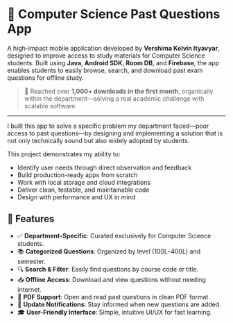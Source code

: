 # 📘 Computer Science Past Questions App

A high-impact mobile application developed by **Vershima Kelvin Ityavyar**, designed to improve access to study materials for Computer Science students. Built using **Java**, **Android SDK**, **Room DB**, and **Firebase**, the app enables students to easily browse, search, and download past exam questions for offline study.

> 🚀 Reached over **1,000+ downloads in the first month**, organically within the department—solving a real academic challenge with scalable software.


---

I built this app to solve a specific problem my department faced—poor access to past questions—by designing and implementing a solution that is not only technically sound but also widely adopted by students.

This project demonstrates my ability to:
- Identify user needs through direct observation and feedback
- Build production-ready apps from scratch
- Work with local storage and cloud integrations
- Deliver clean, testable, and maintainable code
- Design with performance and UX in mind


## 🧠 Features

- ✅ **Department-Specific**: Curated exclusively for Computer Science students.
- 📚 **Categorized Questions**: Organized by level (100L–400L) and semester.
- 🔍 **Search & Filter**: Easily find questions by course code or title.
- 📥 **Offline Access**: Download and view questions without needing internet.
- 📁 **PDF Support**: Open and read past questions in clean PDF format.
- 🔔 **Update Notifications**: Stay informed when new questions are added.
- 🎓 **User-Friendly Interface**: Simple, intuitive UI/UX for fast learning.
